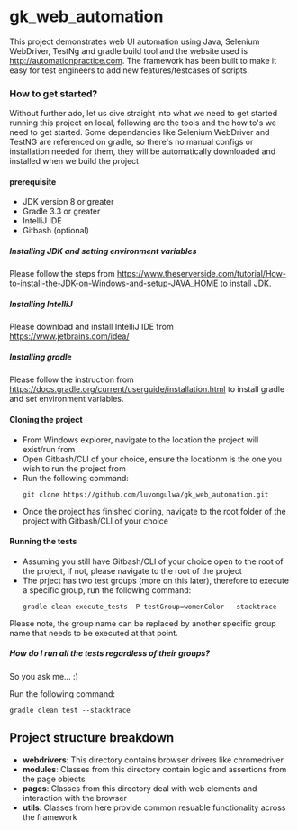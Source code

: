# gk_web_automation

This project demonstrates web UI automation using Java, Selenium WebDriver, TestNg and gradle build tool and the website used is http://automationpractice.com.
The framework has been built to make it easy for test engineers to add new features/testcases of scripts.

### How to get started?

Without further ado, let us dive straight into what we need to get started running this project on local,
following are the tools and the how to's we need to get started. Some dependancies like Selenium WebDriver and TestNG are referenced on gradle,
so there's no manual configs or installation needed for them, they will be automatically downloaded and installed when we build the project.

#### prerequisite

* JDK version 8 or greater
* Gradle 3.3 or greater
* IntelliJ IDE
* Gitbash (optional)

##### Installing JDK and setting environment variables

Please follow the steps from https://www.theserverside.com/tutorial/How-to-install-the-JDK-on-Windows-and-setup-JAVA_HOME to install JDK.

##### Installing IntelliJ

Please download and install IntelliJ IDE from https://www.jetbrains.com/idea/

##### Installing gradle

Please follow the instruction from https://docs.gradle.org/current/userguide/installation.html to install gradle and set environment variables.

#### Cloning the project

- From Windows explorer, navigate to the location the project will exist/run from
- Open Gitbash/CLI of your choice, ensure the locationm is the one you wish to run the project from
- Run the following command:
  ```
  git clone https://github.com/luvomgulwa/gk_web_automation.git
  ```
- Once the project has finished cloning, navigate to the root folder of the project with Gitbash/CLI of your choice

#### Running the tests

- Assuming you still have Gitbash/CLI of your choice open to the root of the project, if not, please navigate to the root of the project
- The prject has two test groups (more on this later), therefore to execute a specific group, run the following command:
  ```
  gradle clean execute_tests -P testGroup=womenColor --stacktrace
  ```

Please note, the group name can be replaced by another specific group name that needs to be executed at that point.

##### How do I run all the tests regardless of their groups?

So you ask me... :)

Run the following command:
```
gradle clean test --stacktrace
```

## Project structure breakdown

- **webdrivers**: This directory contains browser drivers like chromedriver
- **modules**: Classes from this directory contain logic and assertions from the page objects
- **pages**: Classes from this directory deal with web elements and interaction with the browser
- **utils**: Classes from here provide common resuable functionality across the framework

